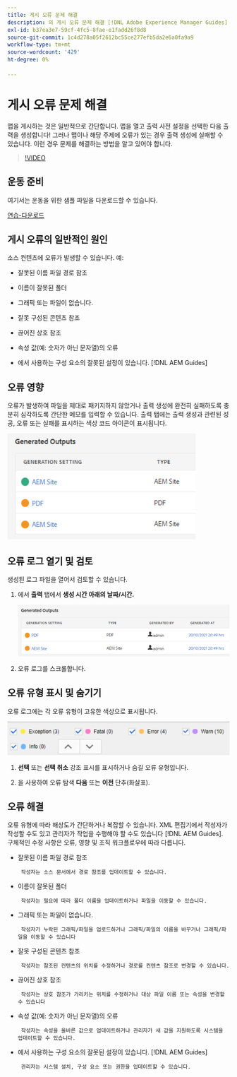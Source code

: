 ```yaml
---
title: 게시 오류 문제 해결
description: 의 게시 오류 문제 해결 [!DNL Adobe Experience Manager Guides]
exl-id: b37ea3e7-59cf-4fc5-8fae-e1fadd26f8d8
source-git-commit: 1c4d278a05f2612bc55ce277efb5da2e6a0fa9a9
workflow-type: tm+mt
source-wordcount: '429'
ht-degree: 0%

---
```


# 게시 오류 문제 해결

맵을 게시하는 것은 일반적으로 간단합니다. 맵을 열고 출력 사전 설정을 선택한 다음 출력을 생성합니다! 그러나 맵이나 해당 주제에 오류가 있는 경우 출력 생성에 실패할 수 있습니다. 이런 경우 문제를 해결하는 방법을 알고 있어야 합니다.

>[!VIDEO](https://video.tv.adobe.com/v/338990?quality=12&learn=on)

## 운동 준비

여기서는 운동을 위한 샘플 파일을 다운로드할 수 있습니다.

[연습-다운로드](assets/exercises/publishing-basic-to-advanced.zip)

## 게시 오류의 일반적인 원인

소스 컨텐츠에 오류가 발생할 수 있습니다. 예:

* 잘못된 이름 파일 경로 참조

* 이름이 잘못된 폴더

* 그래픽 또는 파일이 없습니다.

* 잘못 구성된 콘텐츠 참조

* 끊어진 상호 참조

* 속성 값(예: 숫자가 아닌 문자열)의 오류

* 에서 사용하는 구성 요소의 잘못된 설정이 있습니다. [!DNL AEM Guides]

## 오류 영향

오류가 발생하여 파일을 제대로 패키지하지 않았거나 출력 생성에 완전히 실패하도록 충분히 심각하도록 간단한 메모를 입력할 수 있습니다. 출력 탭에는 출력 생성과 관련된 성공, 오류 또는 실패를 표시하는 색상 코드 아이콘이 표시됩니다.

![오류 영향](images/error-impact.png)

## 오류 로그 열기 및 검토

생성된 로그 파일을 열어서 검토할 수 있습니다.

1. 에서 **출력** 탭에서 **생성 시간 아래의 날짜/시간.**

   ![error-log](images/error-log.png)

2. 오류 로그를 스크롤합니다.

## 오류 유형 표시 및 숨기기

오류 로그에는 각 오류 유형이 고유한 색상으로 표시됩니다.

![navigate-errors](images/navigate-errors.png)

1. **선택** 또는 **선택 취소** 강조 표시를 표시하거나 숨길 오류 유형입니다.

2. 을 사용하여 오류 탐색 **다음** 또는 **이전** 단추(화살표).

## 오류 해결

오류 유형에 따라 해상도가 간단하거나 복잡할 수 있습니다. XML 편집기에서 작성자가 작성할 수도 있고 관리자가 작업을 수행해야 할 수도 있습니다 [!DNL AEM Guides]. 구체적인 수정 사항은 오류, 영향 및 조직 워크플로우에 따라 다릅니다.

* 잘못된 이름 파일 경로 참조

       작성자는 소스 문서에서 경로 참조를 업데이트할 수 있습니다.
       
   
* 이름이 잘못된 폴더

       작성자는 필요에 따라 폴더 이름을 업데이트하거나 파일을 이동할 수 있습니다.
       
   
* 그래픽 또는 파일이 없습니다.

       작성자가 누락된 그래픽/파일을 업로드하거나 그래픽/파일의 이름을 바꾸거나 그래픽/파일을 이동할 수 있습니다
       
   
* 잘못 구성된 콘텐츠 참조

       작성자는 참조된 컨텐츠의 위치를 수정하거나 경로를 컨텐츠 참조로 변경할 수 있습니다.
       
   
* 끊어진 상호 참조

       작성자는 상호 참조가 가리키는 위치를 수정하거나 대상 파일 이름 또는 속성을 변경할 수 있습니다
       
   
* 속성 값(예: 숫자가 아닌 문자열)의 오류

       작성자는 속성을 올바른 값으로 업데이트하거나 관리자가 새 값을 지원하도록 시스템을 업데이트할 수 있습니다.
       
   
* 에서 사용하는 구성 요소의 잘못된 설정이 있습니다. [!DNL AEM Guides]

       관리자는 시스템 설치, 구성 요소 또는 권한을 업데이트할 수 있습니다.
       
   